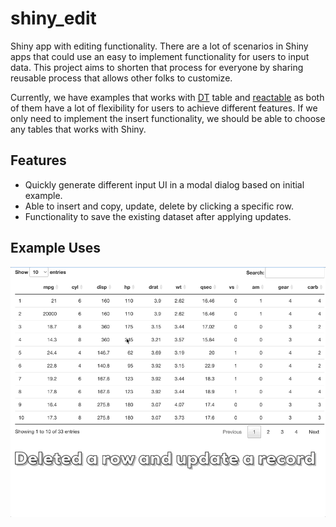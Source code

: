 # shiny_edit

Shiny app with editing functionality. There are a lot of scenarios in Shiny apps that could use an easy to implement functionality for users to input data. This project aims to shorten that process for everyone by sharing reusable process that allows other folks to customize. 

Currently, we have examples that works with [DT](https://rstudio.github.io/DT/) table and [reactable](https://glin.github.io/reactable/) as both of them have a lot of flexibility for users to achieve different features. If we only need to implement the insert functionality, we should be able to choose any tables that works with Shiny. 

## Features

+ Quickly generate different input UI in a modal dialog based on initial example.
+ Able to insert and copy, update, delete by clicking a specific row.
+ Functionality to save the existing dataset after applying updates.  

## Example Uses

![](www/delete_update.gif)


